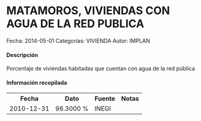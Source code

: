 MATAMOROS, VIVIENDAS CON AGUA DE LA RED PUBLICA
=====

Fecha: 2014-05-01
Categorías: VIVIENDA
Autor: IMPLAN

#### Descripción

Porcentaje de viviendas habitadas que cuentan con agua de la red pública

#### Información recopilada

<table class="table table-hover table-bordered">
  <tr><th>Fecha</th><th>Dato</th><th>Fuente</th><th>Notas</th></tr>
  <tr><td>2010-12-31</td><td>96.3000 %</td><td>INEGI</td><td></td></tr>
</table>
